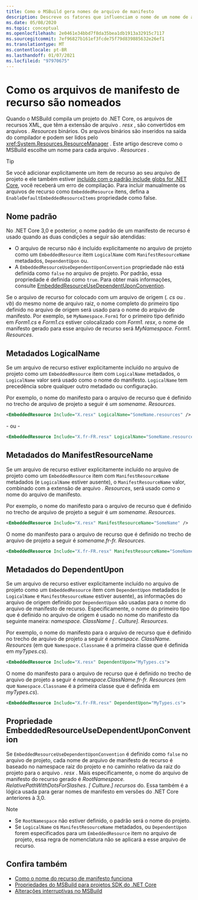 ```yaml
---
title: Como o MSBuild gera nomes de arquivo de manifesto
description: Descreve os fatores que influenciam o nome de um nome de arquivo de manifesto de recurso gerado pelo MSBuild no momento da compilação.
ms.date: 05/08/2020
ms.topic: conceptual
ms.openlocfilehash: 2e0461e34bbd7f8da35bea1db1913a32915c7117
ms.sourcegitcommit: 7ef96827b161ef3fcde75f79d839885632e26ef1
ms.translationtype: MT
ms.contentlocale: pt-BR
ms.lasthandoff: 01/07/2021
ms.locfileid: "97970675"
---
```

# <a name="how-resource-manifest-files-are-named"></a>Como os arquivos de manifesto de recurso são nomeados

Quando o MSBuild compila um projeto do .NET Core, os arquivos de recursos XML, que têm a extensão de arquivo *. resx* , são convertidos em arquivos *. Resources* binários. Os arquivos binários são inseridos na saída do compilador e podem ser lidos pelo <xref:System.Resources.ResourceManager> . Este artigo descreve como o MSBuild escolhe um nome para cada arquivo *. Resources* .

> [!TIP]
> Se você adicionar explicitamente um item de recurso ao seu arquivo de projeto e ele também estiver [incluído com o padrão include globs for .NET Core](../project-sdk/overview.md#default-includes-and-excludes), você receberá um erro de compilação. Para incluir manualmente os arquivos de recurso como `EmbeddedResource` itens, defina a `EnableDefaultEmbeddedResourceItems` propriedade como false.

## <a name="default-name"></a>Nome padrão

No .NET Core 3,0 e posterior, o nome padrão de um manifesto de recurso é usado quando as duas condições a seguir são atendidas:

- O arquivo de recurso não é incluído explicitamente no arquivo de projeto como um `EmbeddedResource` item `LogicalName` com `ManifestResourceName` metadados, `DependentUpon` ou.
- A `EmbeddedResourceUseDependentUponConvention` propriedade não está definida como `false` no arquivo de projeto. Por padrão, essa propriedade é definida como `true`. Para obter mais informações, consulte [EmbeddedResourceUseDependentUponConvention](../project-sdk/msbuild-props.md#embeddedresourceusedependentuponconvention).

Se o arquivo de recurso for colocado com um arquivo de origem (*. cs* ou *. vb*) do mesmo nome de arquivo raiz, o nome completo do primeiro tipo definido no arquivo de origem será usado para o nome do arquivo de manifesto. Por exemplo, se `MyNamespace.Form1` for o primeiro tipo definido em *Form1.cs* e *Form1.cs* estiver colocalizado com *Form1. resx*, o nome de manifesto gerado para esse arquivo de recurso será *MyNamespace. Form1. Resources*.

## <a name="logicalname-metadata"></a>Metadados LogicalName

Se um arquivo de recurso estiver explicitamente incluído no arquivo de projeto como um `EmbeddedResource` item com `LogicalName` metadados, o `LogicalName` valor será usado como o nome do manifesto. `LogicalName` tem precedência sobre qualquer outro metadado ou configuração.

Por exemplo, o nome do manifesto para o arquivo de recurso que é definido no trecho de arquivo de projeto a seguir é *um somename. Resources*.

```xml
<EmbeddedResource Include="X.resx" LogicalName="SomeName.resources" />
```

- ou -

```xml
<EmbeddedResource Include="X.fr-FR.resx" LogicalName="SomeName.resources" />
```

## <a name="manifestresourcename-metadata"></a>Metadados do ManifestResourceName

Se um arquivo de recurso estiver explicitamente incluído no arquivo de projeto como um `EmbeddedResource` item com `ManifestResourceName` metadados (e `LogicalName` estiver ausente), o `ManifestResourceName` valor, combinado com a extensão de arquivo *. Resources*, será usado como o nome do arquivo de manifesto.

Por exemplo, o nome do manifesto para o arquivo de recurso que é definido no trecho de arquivo de projeto a seguir é *um somename. Resources*.

```xml
<EmbeddedResource Include="X.resx" ManifestResourceName="SomeName" />
```

O nome do manifesto para o arquivo de recurso que é definido no trecho de arquivo de projeto a seguir é *somename.fr-fr. Resources*.

```xml
<EmbeddedResource Include="X.fr-FR.resx" ManifestResourceName="SomeName.fr-FR" />
```

## <a name="dependentupon-metadata"></a>Metadados do DependentUpon

Se um arquivo de recurso estiver explicitamente incluído no arquivo de projeto como um `EmbeddedResource` item com `DependentUpon` metadados (e `LogicalName` e `ManifestResourceName` estiver ausente), as informações do arquivo de origem definido por `DependentUpon` são usadas para o nome do arquivo de manifesto de recurso. Especificamente, o nome do primeiro tipo que é definido no arquivo de origem é usado no nome do manifesto da seguinte maneira: *namespace. ClassName \[ . Culture]. Resources*.

Por exemplo, o nome do manifesto para o arquivo de recurso que é definido no trecho de arquivo de projeto a seguir é *namespace. ClassName. Resources* (em que `Namespace.Classname` é a primeira classe que é definida em *myTypes.cs*).

```xml
<EmbeddedResource Include="X.resx" DependentUpon="MyTypes.cs">
```

O nome do manifesto para o arquivo de recurso que é definido no trecho de arquivo de projeto a seguir é *namespace.ClassName.fr-fr. Resources* (em que `Namespace.Classname` é a primeira classe que é definida em *myTypes.cs*).

```xml
<EmbeddedResource Include="X.fr-FR.resx" DependentUpon="MyTypes.cs">
```

## <a name="embeddedresourceusedependentuponconvention-property"></a>Propriedade EmbeddedResourceUseDependentUponConvention

Se `EmbeddedResourceUseDependentUponConvention` é definido como `false` no arquivo de projeto, cada nome de arquivo de manifesto de recurso é baseado no namespace raiz do projeto e no caminho relativo da raiz do projeto para o arquivo *. resx* . Mais especificamente, o nome do arquivo de manifesto do recurso gerado é *RootNamespace. RelativePathWithDotsForSlashes. \[ Culture.] recursos* do. Essa também é a lógica usada para gerar nomes de manifesto em versões do .NET Core anteriores à 3,0.

> [!NOTE]
>
> - Se `RootNamespace` não estiver definido, o padrão será o nome do projeto.
> - Se `LogicalName` os `ManifestResourceName` metadados, ou `DependentUpon` forem especificados para um `EmbeddedResource` item no arquivo de projeto, essa regra de nomenclatura não se aplicará a esse arquivo de recurso.

## <a name="see-also"></a>Confira também

- [Como o nome do recurso de manifesto funciona](https://gist.github.com/BenVillalobos/041673b9a73bec60fdc3bf0f86fae62a)
- [Propriedades do MSBuild para projetos SDK do .NET Core](../project-sdk/msbuild-props.md)
- [Alterações interruptivas no MSBuild](../compatibility/msbuild.md)
